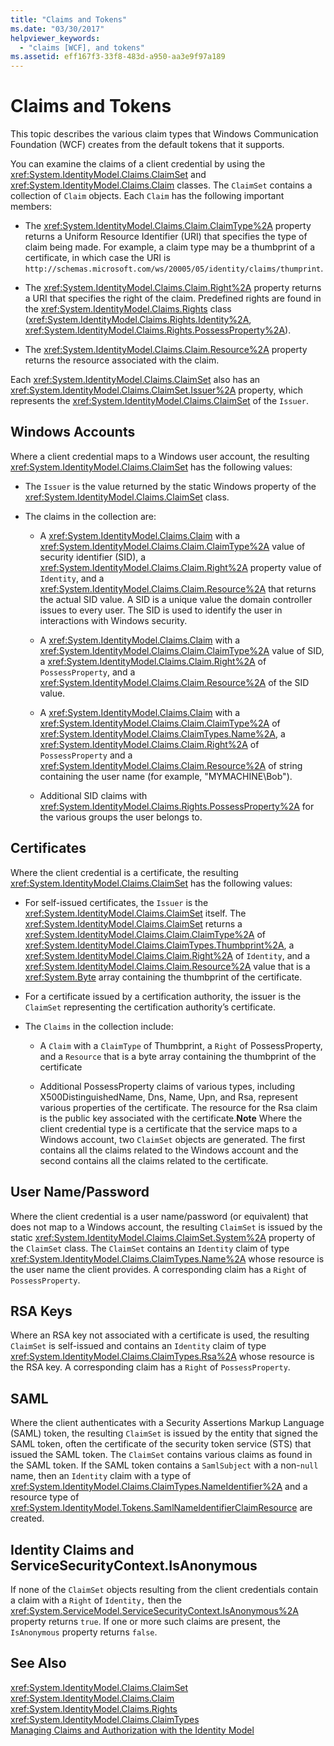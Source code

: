 ```yaml
---
title: "Claims and Tokens"
ms.date: "03/30/2017"
helpviewer_keywords: 
  - "claims [WCF], and tokens"
ms.assetid: eff167f3-33f8-483d-a950-aa3e9f97a189
---
```

# Claims and Tokens
This topic describes the various claim types that Windows Communication Foundation (WCF) creates from the default tokens that it supports.  
  
 You can examine the claims of a client credential by using the <xref:System.IdentityModel.Claims.ClaimSet> and <xref:System.IdentityModel.Claims.Claim> classes. The `ClaimSet` contains a collection of `Claim` objects. Each `Claim` has the following important members:  
  
-   The <xref:System.IdentityModel.Claims.Claim.ClaimType%2A> property returns a Uniform Resource Identifier (URI) that specifies the type of claim being made. For example, a claim type may be a thumbprint of a certificate, in which case the URI is `http://schemas.microsoft.com/ws/20005/05/identity/claims/thumprint`.  
  
-   The <xref:System.IdentityModel.Claims.Claim.Right%2A> property returns a URI that specifies the right of the claim. Predefined rights are found in the <xref:System.IdentityModel.Claims.Rights> class (<xref:System.IdentityModel.Claims.Rights.Identity%2A>,  <xref:System.IdentityModel.Claims.Rights.PossessProperty%2A>).  
  
-   The <xref:System.IdentityModel.Claims.Claim.Resource%2A> property returns the resource associated with the claim.  
  
 Each <xref:System.IdentityModel.Claims.ClaimSet> also has an <xref:System.IdentityModel.Claims.ClaimSet.Issuer%2A> property, which represents the <xref:System.IdentityModel.Claims.ClaimSet> of the `Issuer`.  
  
## Windows Accounts  
 Where a client credential maps to a Windows user account, the resulting <xref:System.IdentityModel.Claims.ClaimSet> has the following values:  
  
-   The `Issuer` is the value returned by the static Windows property of the <xref:System.IdentityModel.Claims.ClaimSet> class.  
  
-   The claims in the collection are:  
  
    -   A <xref:System.IdentityModel.Claims.Claim> with a <xref:System.IdentityModel.Claims.Claim.ClaimType%2A> value of security identifier (SID), a <xref:System.IdentityModel.Claims.Claim.Right%2A> property value of `Identity`, and a <xref:System.IdentityModel.Claims.Claim.Resource%2A> that returns the actual SID value. A SID is a unique value the domain controller issues to every user. The SID is used to identify the user in interactions with Windows security.  
  
    -   A <xref:System.IdentityModel.Claims.Claim> with a <xref:System.IdentityModel.Claims.Claim.ClaimType%2A> value of SID, a <xref:System.IdentityModel.Claims.Claim.Right%2A> of `PossessProperty`, and a <xref:System.IdentityModel.Claims.Claim.Resource%2A> of the SID value.  
  
    -   A <xref:System.IdentityModel.Claims.Claim> with a <xref:System.IdentityModel.Claims.Claim.ClaimType%2A> of <xref:System.IdentityModel.Claims.ClaimTypes.Name%2A>, a <xref:System.IdentityModel.Claims.Claim.Right%2A> of `PossessProperty` and a <xref:System.IdentityModel.Claims.Claim.Resource%2A> of string containing the user name (for example, "MYMACHINE\Bob").  
  
    -   Additional SID claims with <xref:System.IdentityModel.Claims.Rights.PossessProperty%2A> for the various groups the user belongs to.  
  
## Certificates  
 Where the client credential is a certificate, the resulting <xref:System.IdentityModel.Claims.ClaimSet> has the following values:  
  
-   For self-issued certificates, the `Issuer` is the <xref:System.IdentityModel.Claims.ClaimSet> itself. The <xref:System.IdentityModel.Claims.ClaimSet> returns a <xref:System.IdentityModel.Claims.Claim.ClaimType%2A> of <xref:System.IdentityModel.Claims.ClaimTypes.Thumbprint%2A>, a <xref:System.IdentityModel.Claims.Claim.Right%2A> of `Identity`, and a <xref:System.IdentityModel.Claims.Claim.Resource%2A> value that is a <xref:System.Byte> array containing the thumbprint of the certificate.  
  
-   For a certificate issued by a certification authority, the issuer is the `ClaimSet` representing the certification authority’s certificate.  
  
-   The `Claims` in the collection include:  
  
    -   A `Claim` with a `ClaimType` of Thumbprint, a `Right` of PossessProperty, and a `Resource` that is a byte array containing the thumbprint of the certificate  
  
    -   Additional PossessProperty claims of various types, including X500DistinguishedName, Dns, Name, Upn, and Rsa, represent various properties of the certificate. The resource for the Rsa claim is the public key associated with the certificate.**Note** Where the client credential type is a certificate that the service maps to a Windows account, two `ClaimSet` objects are generated. The first contains all the claims related to the Windows account and the second contains all the claims related to the certificate.  
  
## User Name/Password  
 Where the client credential is a user name/password (or equivalent) that does not map to a Windows account, the resulting `ClaimSet` is issued by the static <xref:System.IdentityModel.Claims.ClaimSet.System%2A> property of the `ClaimSet` class. The `ClaimSet` contains an `Identity` claim of type <xref:System.IdentityModel.Claims.ClaimTypes.Name%2A> whose resource is the user name the client provides. A corresponding claim has a `Right` of `PossessProperty`.  
  
## RSA Keys  
 Where an RSA key not associated with a certificate is used, the resulting `ClaimSet` is self-issued and contains an `Identity` claim of type <xref:System.IdentityModel.Claims.ClaimTypes.Rsa%2A> whose resource is the RSA key. A corresponding claim has a `Right` of `PossessProperty`.  
  
## SAML  
 Where the client authenticates with a Security Assertions Markup Language (SAML) token, the resulting `ClaimSet` is issued by the entity that signed the SAML token, often the certificate of the security token service (STS) that issued the SAML token. The `ClaimSet` contains various claims as found in the SAML token. If the SAML token contains a `SamlSubject` with a non-`null` name, then an `Identity` claim with a type of <xref:System.IdentityModel.Claims.ClaimTypes.NameIdentifier%2A> and a resource type of <xref:System.IdentityModel.Tokens.SamlNameIdentifierClaimResource> are created.  
  
## Identity Claims and ServiceSecurityContext.IsAnonymous  
 If none of the `ClaimSet` objects resulting from the client credentials contain a claim with a `Right` of `Identity,` then the <xref:System.ServiceModel.ServiceSecurityContext.IsAnonymous%2A> property returns `true`. If one or more such claims are present, the `IsAnonymous` property returns `false`.  
  
## See Also  
 <xref:System.IdentityModel.Claims.ClaimSet>  
 <xref:System.IdentityModel.Claims.Claim>  
 <xref:System.IdentityModel.Claims.Rights>  
 <xref:System.IdentityModel.Claims.ClaimTypes>  
 [Managing Claims and Authorization with the Identity Model](../../../../docs/framework/wcf/feature-details/managing-claims-and-authorization-with-the-identity-model.md)
